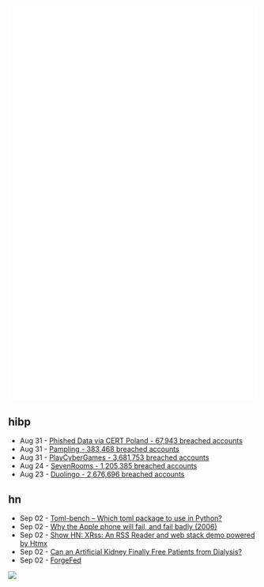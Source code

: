 ![Metrics](https://raw.githubusercontent.com/phixion/phixion/master/metrics.svg)

## hibp

<!--
for https://github.com/phixion/phixion/blob/main/.github/workflows/feeds.yml
-->
<!--START_SECTION:haveibeenpwnd-->
- Aug 31 - [Phished Data via CERT Poland - 67,943 breached accounts](https://haveibeenpwned.com/PwnedWebsites#CERTPolandPhish)
- Aug 31 - [Pampling - 383,468 breached accounts](https://haveibeenpwned.com/PwnedWebsites#Pampling)
- Aug 31 - [PlayCyberGames - 3,681,753 breached accounts](https://haveibeenpwned.com/PwnedWebsites#PlayCyberGames)
- Aug 24 - [SevenRooms - 1,205,385 breached accounts](https://haveibeenpwned.com/PwnedWebsites#SevenRooms)
- Aug 23 - [Duolingo - 2,676,696 breached accounts](https://haveibeenpwned.com/PwnedWebsites#Duolingo)
<!--END_SECTION:haveibeenpwnd-->

## hn

<!--
for https://github.com/phixion/phixion/blob/main/.github/workflows/feeds.yml
-->
<!--START_SECTION:hn-->
- Sep 02 - [Toml-bench – Which toml package to use in Python?](https://github.com/pwwang/toml-bench)
- Sep 02 - [Why the Apple phone will fail, and fail badly (2006)](https://web.archive.org/web/20070117233154/https://www.theregister.com/2006/12/23/iphone_will_fail/)
- Sep 02 - [Show HN: XRss: An RSS Reader and web stack demo powered by Htmx](https://xrss.infogulch.com/)
- Sep 02 - [Can an Artificial Kidney Finally Free Patients from Dialysis?](https://www.ucsf.edu/news/2023/08/426056/can-artificial-kidney-finally-free-patients-dialysis)
- Sep 02 - [ForgeFed](https://forgefed.org/)
<!--END_SECTION:hn-->

<!--
for https://yhype.me
-->
![](https://hit.yhype.me/github/profile?user_id=13013670)

